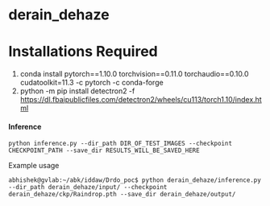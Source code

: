 # derain_dehaze

# Installations Required
1. conda install pytorch==1.10.0 torchvision==0.11.0 torchaudio==0.10.0 cudatoolkit=11.3 -c pytorch -c conda-forge
2. python -m pip install detectron2 -f https://dl.fbaipublicfiles.com/detectron2/wheels/cu113/torch1.10/index.html
     
#### Inference

```shell
python inference.py --dir_path DIR_OF_TEST_IMAGES --checkpoint CHECKPOINT_PATH --save_dir RESULTS_WILL_BE_SAVED_HERE 
```
Example usage
```shell
abhishek@gvlab:~/abk/iddaw/Drdo_poc$ python derain_dehaze/inference.py --dir_path derain_dehaze/input/ --checkpoint derain_dehaze/ckp/Raindrop.pth --save_dir derain_dehaze/output/
```
